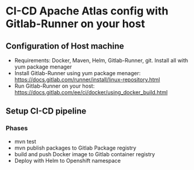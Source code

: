 # CI-CD Apache Atlas config with Gitlab-Runner on your host
## Configuration of Host machine
- Requirements: Docker, Maven, Helm, Gitlab-Runner, git. Install all with yum package menager
- Install Gitlab-Runner using yum package menager: https://docs.gitlab.com/runner/install/linux-repository.html
- Run Gitlab-Runner on your host: https://docs.gitlab.com/ee/ci/docker/using_docker_build.html
## Setup CI-CD pipeline
### Phases
- mvn test
- mvn publish packages to Gitlab Package registry
- build and push Docker image to Gitlab container registry
- Deploy with Helm to Openshift namespace
